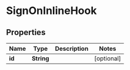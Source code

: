 

# SignOnInlineHook


## Properties

| Name | Type | Description | Notes |
|------------ | ------------- | ------------- | -------------|
|**id** | **String** |  |  [optional] |



